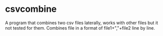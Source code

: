 # csvcombine
A program that combines two csv files laterally, works with other files but it not tested for them.
Combines file in a format of file1+","+file2 line by line.
